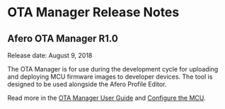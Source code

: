 # OTA Manager Release Notes

## Afero OTA Manager R1.0

Release date: August 9, 2018

The OTA Manager is for use during the development cycle for uploading and deploying MCU firmware images to developer devices. The tool is designed to be used alongside the Afero Profile Editor.

Read more in the [OTA Manager User Guide](/OTAMgr) and [Configure the MCU](/AttrDef#ConfigMCU).